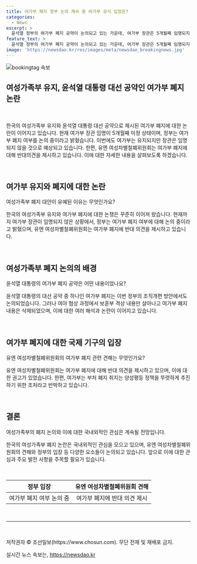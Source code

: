 ```yaml
---
title: 여가부 폐지 정부 논의 계속 중 여가부 공식 입장은?
categories:
  - News
excerpt: >
  윤석열 정부의 여가부 폐지 공약이 논의되고 있는 가운데, 여가부 장관은 5개월째 임명되지 않은 상황이다. 정부는 여가부를 현행처럼 존치하고, 폐지 여부를 논의할 예정이라고 밝혔다. 유엔 여성차별철폐위원회는 여가부 폐지 조항을 철회하고 여가부 기능을 유지할 것을 권고했다. 이에 대해 여가부는 양성평등 정책 추진을 위한 조치라고 반박하고 있다. 여가부 폐지 문제는 정부 내에서 계속해서 논의되고 있으며, 김현숙 전 장관의 사퇴 후 후임자가 지금까지 미정인 상황이다.
feature_text: >
  윤석열 정부의 여가부 폐지 공약이 논의되고 있는 가운데, 여가부 장관은 5개월째 임명되지 않은 상황이다. 정부는 여가부를 현행처럼 존치하고, 폐지 여부를 논의할 예정이라고 밝혔다. 유엔 여성차별철폐위원회는 여가부 폐지 조항을 철회하고 여가부 기능을 유지할 것을 권고했다. 이에 대해 여가부는 양성평등 정책 추진을 위한 조치라고 반박하고 있다. 여가부 폐지 문제는 정부 내에서 계속해서 논의되고 있으며, 김현숙 전 장관의 사퇴 후 후임자가 지금까지 미정인 상황이다.
image: 'https://newsdao.kr/res/images/meta/newsdao_breakingnews.jpg'
---
```


<p><img src="https://newsdao.kr/res/images/meta/newsdao_breakingnews.jpg" alt="bookingtag 속보" /></p>

<h2 data-ke-size="size26">여성가족부 유지, 윤석열 대통령 대선 공약인 여가부 폐지 논란</h2>

<p data-ke-size="size16">&nbsp;</p>

<p>한국의 여성가족부 유지와 윤석열 대통령 대선 공약으로 제시된 여가부 폐지에 대한 논란이 이어지고 있습니다. 현재 여가부 장관 임명이 5개월째 미정 상태이며, 정부는 여가부 폐지 여부를 논의 중이라고 밝혔습니다. 이번에도 여가부는 유지되지만 장관은 임명되지 않을 것으로 예상되고 있습니다. 한편, 유엔 여성차별철폐위원회는 여가부 폐지에 대해 반대의견을 제시하고 있습니다. 이에 대한 자세한 내용을 살펴보도록 하겠습니다.</p>

<p data-ke-size="size16">&nbsp;</p>

<h2 data-ke-size="size24">여가부 유지와 폐지에 대한 논란</h2>

<p data-ke-size="size16">여성가족부 폐지 대안이 유예된 이유는 무엇인가요?</p>

<p>한국의 여성가족부 유지와 여가부 폐지에 대한 논쟁은 꾸준히 이어져 왔습니다. 현재까지 여가부 장관이 임명되지 않은 상황에서, 정부는 여가부 폐지 여부에 대해 논의 중이라고 밝혔으며, 유엔 여성차별철폐위원회는 여가부 폐지에 반대 의견을 제시하고 있습니다.</p>

<p data-ke-size="size16">&nbsp;</p>

<h2 data-ke-size="size24">여성가족부 폐지 논의의 배경</h2>

<p data-ke-size="size16">윤석열 대통령의 여가부 폐지 공약은 어떤 내용이었나요?</p>

<p>윤석열 대통령의 대선 공약 중 하나인 여가부 폐지는 이번 정부의 조직개편 방안에서도 논의되었습니다. 그러나 여야 협상 과정에서 보훈부 격상 내용만 살아나고 여가부 폐지 내용은 삭제되었으며, 이에 대한 여러 해석과 논란이 이어지고 있습니다.</p>

<p data-ke-size="size16">&nbsp;</p>

<h2 data-ke-size="size24">여가부 폐지에 대한 국제 기구의 입장</h2>

<p data-ke-size="size16">유엔 여성차별철폐위원회의 여가부 폐지 관련 견해는 무엇인가요?</p>

<p>유엔 여성차별철폐위원회는 여가부 폐지에 대해 반대 의견을 제시하고 있으며, 이에 대한 권고가 있었습니다. 한편, 여가부는 부처 폐지 취지는 양성평등 정책을 뚜렷하게 추진하기 위한 조처라고 반박하고 있습니다.</p>

<p data-ke-size="size16">&nbsp;</p>

<h2 data-ke-size="size24">결론</h2>

<p data-ke-size="size16">여성가족부의 폐지 논의와 이에 대한 국내외적인 관심은 계속될 전망입니다.</p>

<p>한국의 여성가족부 폐지 논란은 국내외적인 관심을 모으고 있으며, 유엔 여성차별철폐위원회의 견해와 정부의 입장 등 다양한 요소들이 논의되고 있습니다. 앞으로 이에 대한 관심과 주요 발전 사항을 주목할 필요가 있습니다.</p>

<p data-ke-size="size16">&nbsp;</p>

<table>
    <thead>
        <tr>
            <th style="text-align: center;">정부 입장</th>
            <th style="text-align: center;">유엔 여성차별철폐위원회 견해</th>
        </tr>
    </thead>
    <tbody>
        <tr>
            <td style="text-align: center;">여가부 폐지 여부 논의 중</td>
            <td style="text-align: center;">여가부 폐지에 반대 의견 제시</td>
        </tr>
    </tbody>
</table>

<p data-ke-size="size16">&nbsp;</p>

<hr>

<p data-ke-size="size16">&nbsp;</p>

<p>저작권자 © 조선일보(https://www.chosun.com). 무단 전재 및 재배포 금지.</p>
실시간 뉴스 속보는, <a href="https://newsdao.kr" rel="dofollow">https://newsdao.kr</a>


